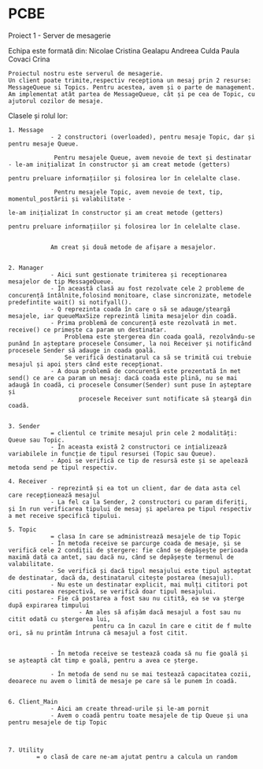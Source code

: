 # PCBE
Proiect 1 - Server de mesagerie

Echipa este formată din:
	Nicolae Cristina
	Gealapu Andreea
	Culda Paula
	Covaci Crina
	
	
	Proiectul nostru este serverul de mesagerie. 
	Un client poate trimite,respectiv recepționa un mesaj prin 2 resurse: MessageQueue si Topics. Pentru acestea, avem și o parte de management.
	Am implementat atât partea de MessageQueue, cât și pe cea de Topic, cu ajutorul cozilor de mesaje.


Clasele și rolul lor:

	1. Message
				- 2 constructori (overloaded), pentru mesaje Topic, dar și pentru mesaje Queue.
			
				 Pentru mesajele Queue, avem nevoie de text și destinatar - le-am inițializat în constructor și am creat metode (getters) 
																			pentru preluare informațiilor și folosirea lor în celelalte clase.
																			
				 Pentru mesajele Topic, avem nevoie de text, tip, momentul_postării și valabilitate - 
																			le-am inițializat în constructor și am creat metode (getters) 
																			pentru preluare informațiilor și folosirea lor în celelalte clase.
																			
																
				Am creat și două metode de afișare a mesajelor.
	
	
	2. Manager
				- Aici sunt gestionate trimiterea și receptionarea mesajelor de tip MessageQueue.
				- În această clasă au fost rezolvate cele 2 probleme de concurență întâlnite,folosind monitoare, clase sincronizate, metodele predefintite wait() si notifyall().
				- Q reprezinta coada în care o să se adauge/șteargă mesajele, iar queueMaxSize reprezintă limita mesajelor din coadă.
				- Prima problemă de concurență este rezolvată in met. receive() ce primește ca param un destinatar. 
					Problema este ștergerea din coada goală, rezolvându-se punând în așteptare procesele Consumer, la noi Receiver și notificând procesele Sender să adauge in coada goală. 
					Se verifică destinatarul ca să se trimită cui trebuie mesajul și apoi șters când este recepționat.
				- A doua problemă de concurență este prezentată în met send() ce are ca param un mesaj: dacă coada este plină, nu se mai adaugă în coadă, ci procesele Consumer(Sender) sunt puse în așteptare și 
						procesele Receiver sunt notificate să șteargă din coadă.
						
	
	3. Sender
				= clientul ce trimite mesajul prin cele 2 modalități: Queue sau Topic.
				- În aceasta există 2 constructori ce ințializează variabilele in funcție de tipul resursei (Topic sau Queue).
				- Apoi se verifică ce tip de resursă este și se apelează metoda send pe tipul respectiv.
	
	4. Receiver
				- reprezintă și ea tot un client, dar de data asta cel care recepționează mesajul
				- La fel ca la Sender, 2 constructori cu param diferiți, și în run verificarea tipului de mesaj și apelarea pe tipul respectiv a met receive specifică tipului.
				
	5. Topic 
				= clasa în care se administrează mesajele de tip Topic
				- În metoda receive se parcurge coada de mesaje, și se verifică cele 2 condiții de ștergere: fie când se depășește perioada maximă dată ca antet, sau dacă nu, când se depășește termenul de valabilitate.
				- Se verifică și dacă tipul mesajului este tipul așteptat de destinatar, dacă da, destinatarul citește postarea (mesajul).
				- Nu este un destinatar explicit, mai mulți cititori pot citi postarea respectivă, se verifică doar tipul mesajului.
				- Fie că postarea a fost sau nu citită, ea se va șterge după expirarea timpului
						- Am ales să afișăm dacă mesajul a fost sau nu citit odată cu ștergerea lui,
							pentru ca în cazul în care e citit de f multe ori, să nu printăm întruna că mesajul a fost citit.
								
				
				- În metoda receive se testează coada să nu fie goală și se așteaptă cât timp e goală, pentru a avea ce șterge.
				
				- În metoda de send nu se mai testează capacitatea cozii, deoarece nu avem o limită de mesaje pe care să le punem în coadă.
				
				
	6. Client_Main
				- Aici am create thread-urile și le-am pornit
				- Avem o coadă pentru toate mesajele de tip Queue și una pentru mesajele de tip Topic
				
	
	
	7. Utility 
			= o clasă de care ne-am ajutat pentru a calcula un random
